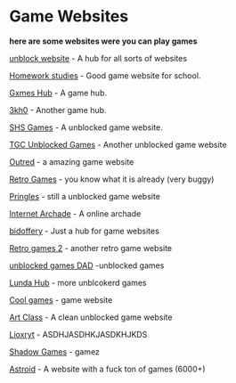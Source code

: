 # Game Websites

**here are some websites were you can play games**

[unblock website](https://schoolizboring.github.io/Unblocked-Websites/index.html) - A hub for all sorts of websites

[Homework studies](https://sites.google.com/view/homework-studies) - Good game website for school.

[Gxmes Hub](https://binary-pumpkin.github.io/Game-hub/) - A game hub.

[3kh0](https://binary-pumpkin.github.io/echo/) - Another game hub.

[SHS Games](binary-pumpkin.github.io/gxme-hub/) - A unblocked game website.

[TGC Unblocked Games](https://tgcofficial.github.io/games/) - Another unblocked game website

[Outred](https://outred.org/) - a amazing game website

[Retro Games](https://binary-pumpkin.github.io/retrogames.github.io/games/) - you know what it is already (very buggy)

[Pringles](https://ellieeet123.github.io/) - still a unblocked game website

[Internet Archade](https://archive.org/details/internetarcade) - A online archade

[bidoffery](https://bidoofery.github.io/) - Just a hub for game websites

[Retro games 2](https://theooofficial.github.io/myRETROGAMES/) - another retro game website

[unblocked games DAD](https://sites.google.com/view/unbl0cked-gxmes-dad/home) -unblocked games

[Lunda Hub](https://sites.google.com/view/lunahub) - more unblcokerd games

[Cool games](https://a17kegher.wixsite.com/cool-games) - game website

[Art Class](https://sites.google.com/view/artclass-site/home?authuser=0) - A clean unblocked game website

[Lioxryt](https://lioxrytbackup.github.io/) - ASDHJASDHKJASDKHJKDS

[Shadow Games](https://binary-pumpkin.github.io/shadowgames/) - gamez

[Astroid](https://astroidv2.vyper.group/) - A website with a fuck ton of games (6000+)
